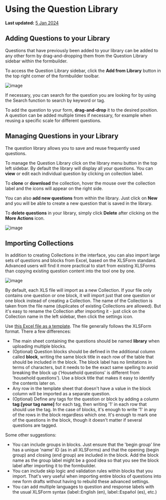# Using the Question Library
**Last updated:** <a href="https://github.com/kobotoolbox/docs/blob/c2d5a91fe52a459c8c21cd0dea32515940920820/source/question_library.md" class="reference">5 Jan 2024</a>

## Adding Questions to your Library

Questions that have previously been added to your library can be added to any other form by drag-and-dropping them from the Question Library sidebar within the formbuilder.

To access the Question Library sidebar, click the **Add from Library** button in the top right corner of the formbuilder toolbar.

![image](/images/question_library/library.jpg)

If necessary, you can search for the question you are looking for by using the Search function to search by keyword or tag.

To add the question to your form, **drag-and-drop** it to the desired position. A question can be added multiple times if necessary, for example when reusing a specific scale for different questions.

## Managing Questions in your Library

The question library allows you to save and reuse frequently used questions.

To manage the Question Library click on the library menu button in the top left sidebar. By default the library will display all your questions. You can **view** or edit each individual question by clicking on collection label.

To **clone** or **download** the collection, hover the mouse over the collection label and the icons will appear on the right side.

You can also **add new questions** from within the library. Just click on **New** and you will be able to create a new question that is saved in the library.

To **delete questions** in your library, simply click **Delete** after clicking on the **More Actions** icon.

![image](/images/question_library/delete.jpg)

## Importing Collections

In addition to creating Collections in the interface, you can also import large sets of questions and blocks from Excel, based on the XLSForm standard. Advanced users will find it more practical to start from existing XLSForms than copying existing question content into the tool one by one.

![image](/images/question_library/import_collection.png)

By default, each XLS file will import as a new Collection. If your file only contains one question or one block, it will import just that one question or one block instead of creating a Collection. The name of the Collection is taken from the file name (duplicates of existing Collections are allowed). But it's easy to rename the Collection after importing it - just click on the Collection name in the left sidebar, then click the settings icon.

Use [this Excel file as a template](/xlsform/collection_import_sample.xlsx). The file generally follows the XLSForm format. There a few differences:

* The main sheet containing the questions should be named **library** when uploading multiple blocks.
* (Optional) Question blocks should be defined in the additional column called **block**, writing the same block title in each row of the table that should be included in the block. The block label has no limitations in terms of characters, but it needs to be the exact same spelling to avoid breaking the block up ('Household questions' is different from 'household questions'). Use a block title that makes it easy to identify the contents later on.
* Any row in the template sheet that doesn't have a value in the block column will be imported as a separate question.
* (Optional) Define any tags for the question or block by adding a column **tag:[your tag name]** for each tag, then writing '1' in each row that should use the tag. In the case of blocks, it's enough to write '1' in any of the rows in the block regardless which one. It's enough to mark one of the questions in the block, though it doesn't matter if several questions are tagged.

Some other suggestions:

* You can include groups in blocks. Just ensure that the 'begin group' line has a unique 'name' ID (as in all XLSForms) and that the opening (begin group) and closing (end group) are included in the block. Add the block name as the group label might be a good idea so that you see the block label after importing it to the formbuilder.
* You can include skip logic and validation rules within blocks that you import. That's very useful when importing entire blocks of questions into new form drafts without having to rebuild these advanced settings.
* You can add multiple languages to question and response labels with the usual XLSForm syntax (label::English (en), label::Español (es), etc.)
